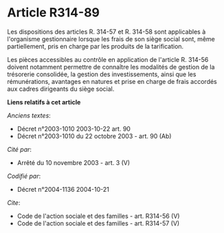 # Article R314-89

Les dispositions des articles R. 314-57 et R. 314-58 sont applicables à l'organisme gestionnaire lorsque les frais de son
siège social sont, même partiellement, pris en charge par les produits de la tarification. 

Les pièces accessibles au contrôle en application de l'article R. 314-56 doivent notamment permettre de connaître les
modalités de gestion de la trésorerie consolidée, la gestion des investissements, ainsi que les rémunérations, avantages en
natures et prise en charge de frais accordés aux cadres dirigeants du siège social.

**Liens relatifs à cet article**

_Anciens textes_:

  - Décret n°2003-1010 2003-10-22 art. 90
  - Décret n°2003-1010 du 22 octobre 2003 - art. 90 (Ab)

_Cité par_:

  - Arrêté du 10 novembre 2003 - art. 3 (V)

_Codifié par_:

  - Décret n°2004-1136 2004-10-21

_Cite_:

  - Code de l'action sociale et des familles - art. R314-56 (V)
  - Code de l'action sociale et des familles - art. R314-57 (V)
